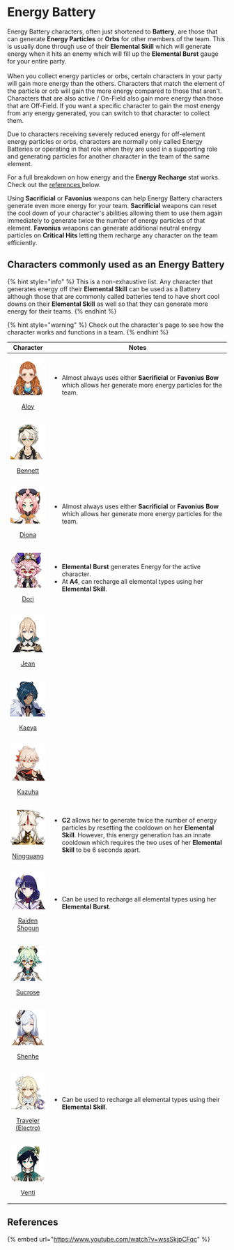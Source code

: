 # Energy Battery

Energy Battery characters, often just shortened to **Battery**, are those that can generate **Energy Particles** or **Orbs** for other members of the team. This is usually done through use of their **Elemental Skill** which will generate energy when it hits an enemy which will fill up the **Elemental Burst** gauge for your entire party.\
\
When you collect energy particles or orbs, certain characters in your party will gain more energy than the others. Characters that match the element of the particle or orb will gain the more energy compared to those that aren't. Characters that are also active / On-Field also gain more energy than those that are Off-Field. If you want a specific character to gain the most energy from any energy generated, you can switch to that character to collect them.

Due to characters receiving severely reduced energy for off-element energy particles or orbs, characters are normally only called Energy Batteries or operating in that role when they are used in a supporting role and generating particles for another character in the team of the same element.

For a full breakdown on how energy and the **Energy Recharge** stat works. Check out the [references ](energy-battery.md#references)below.

Using **Sacrificial** or **Favonius** weapons can help Energy Battery characters generate even more energy for your team. **Sacrificial** weapons can reset the cool down of your character's abilities allowing them to use them again immediately to generate twice the number of energy particles of that element. **Favonius** weapons can generate additional neutral energy particles on **Critical Hits** letting them recharge any character on the team efficiently.

## Characters commonly used as an Energy Battery

{% hint style="info" %}
This is a non-exhaustive list. Any character that generates energy off their **Elemental Skill** can be used as a Battery although those that are commonly called batteries tend to have short cool downs on their **Elemental Skill** as well so that they can generate more energy for their teams.
{% endhint %}

{% hint style="warning" %}
Check out the character's page to see how the character works and functions in a team.
{% endhint %}

|                                                                                          Character                                                                                          | Notes                                                                                                                                                                                                                                                                                                                  |
| :-----------------------------------------------------------------------------------------------------------------------------------------------------------------------------------------: | ---------------------------------------------------------------------------------------------------------------------------------------------------------------------------------------------------------------------------------------------------------------------------------------------------------------------- |
|                      <p><img src="../../.gitbook/assets/ui_avataricon_aloy.png" alt="" data-size="original"></p><p><a href="../../characters/cryo/aloy.md">Aloy</a></p>                     | <ul><li>Almost always uses either <strong>Sacrificial</strong> or <strong>Favonius Bow</strong> which allows her generate more energy particles for the team.</li></ul>                                                                                                                                                |
|                 <p><img src="../../.gitbook/assets/ui_avataricon_bennett.png" alt="" data-size="original"></p><p><a href="../../characters/pyro/bennett.md">Bennett</a></p>                 |                                                                                                                                                                                                                                                                                                                        |
|                    <p><img src="../../.gitbook/assets/ui_avataricon_diona.png" alt="" data-size="original"></p><p><a href="../../characters/cryo/diona.md">Diona</a></p>                    | <ul><li>Almost always uses either <strong>Sacrificial</strong> or <strong>Favonius Bow</strong> which allows her generate more energy particles for the team.</li></ul>                                                                                                                                                |
|                               <p><img src="../../.gitbook/assets/ui_avataricon_dori.png" alt=""></p><p><a href="../../characters/electro/dori.md">Dori</a></p>                              | <ul><li><strong>Elemental Burst</strong> generates Energy for the active character. </li><li>At <strong>A4</strong>, can recharge all elemental types using her <strong>Elemental Skill</strong>.</li></ul>                                                                                                            |
|                     <p><img src="../../.gitbook/assets/ui_avataricon_jean.png" alt="" data-size="original"></p><p><a href="../../characters/anemo/jean.md">Jean</a></p>                     |                                                                                                                                                                                                                                                                                                                        |
|                    <p><img src="../../.gitbook/assets/ui_avataricon_kaeya.png" alt="" data-size="original"></p><p><a href="../../characters/cryo/kaeya.md">Kaeya</a></p>                    |                                                                                                                                                                                                                                                                                                                        |
|                  <p><img src="../../.gitbook/assets/ui_avataricon_kazuha.png" alt="" data-size="original"></p><p><a href="../../characters/anemo/kazuha.md">Kazuha</a></p>                  |                                                                                                                                                                                                                                                                                                                        |
|               <p><img src="../../.gitbook/assets/ui_avataricon_ningguang.png" alt="" data-size="original"></p><p><a href="../../characters/geo/ningguang.md">Ningguang</a></p>              | <ul><li><strong>C2</strong> allows her to generate twice the number of energy particles by resetting the cooldown on her <strong>Elemental Skill</strong>. However, this energy generation has an innate cooldown which requires the two uses of her <strong>Elemental Skill</strong> to be 6 seconds apart.</li></ul> |
|      <p><img src="../../.gitbook/assets/ui_avataricon_raiden_shougun.png" alt="" data-size="original"></p><p><a href="../../characters/electro/raiden-shogun.md">Raiden Shogun</a></p>      | <ul><li>Can be used to recharge all elemental types using her <strong>Elemental Burst</strong>.</li></ul>                                                                                                                                                                                                              |
|           <p><img src="../../.gitbook/assets/ui_avataricon_sucrose.png" alt="" data-size="original"></p><p><a href="../../characters/anemo/sucrose.md">Sucros<del>e</del></a></p>           |                                                                                                                                                                                                                                                                                                                        |
|                   <p><img src="../../.gitbook/assets/ui_avataricon_shenhe.png" alt="" data-size="original"></p><p><a href="../../characters/cryo/shenhe.md">Shenhe</a></p>                  |                                                                                                                                                                                                                                                                                                                        |
| <p><img src="../../.gitbook/assets/ui_avataricon_traveler_electro.png" alt="" data-size="original"></p><p><a href="../../characters/electro/traveler-electro.md">Traveler (Electro)</a></p> | <ul><li>Can be used to recharge all elemental types using their <strong>Elemental Skill</strong>.</li></ul>                                                                                                                                                                                                            |
|                    <p><img src="../../.gitbook/assets/ui_avataricon_venti.png" alt="" data-size="original"></p><p><a href="../../characters/anemo/venti.md">Venti</a></p>                   |                                                                                                                                                                                                                                                                                                                        |

## References

{% embed url="https://www.youtube.com/watch?v=wssSkjpCFqc" %}
